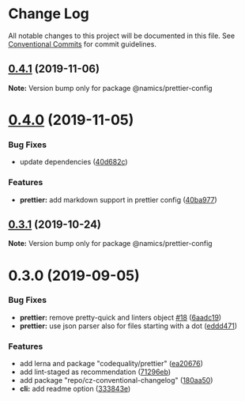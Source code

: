 # Change Log

All notable changes to this project will be documented in this file.
See [Conventional Commits](https://conventionalcommits.org) for commit guidelines.

## [0.4.1](https://github.com/namics/frontend-defaults/compare/@namics/prettier-config@0.4.0...@namics/prettier-config@0.4.1) (2019-11-06)

**Note:** Version bump only for package @namics/prettier-config





# [0.4.0](https://github.com/namics/frontend-defaults/compare/@namics/prettier-config@0.3.1...@namics/prettier-config@0.4.0) (2019-11-05)

### Bug Fixes

-   update dependencies ([40d682c](https://github.com/namics/frontend-defaults/commit/40d682c7f67ed7990295c171b6898b74a52ebb70))

### Features

-   **prettier:** add markdown support in prettier config ([40ba977](https://github.com/namics/frontend-defaults/commit/40ba977826554ec1287cea27ffb7d19b32c7b087))

## [0.3.1](https://github.com/namics/frontend-defaults/compare/@namics/prettier-config@0.3.0...@namics/prettier-config@0.3.1) (2019-10-24)

**Note:** Version bump only for package @namics/prettier-config

# 0.3.0 (2019-09-05)

### Bug Fixes

-   **prettier:** remove pretty-quick and linters object [#18](https://github.com/namics/frontend-defaults/issues/18) ([6aadc19](https://github.com/namics/frontend-defaults/commit/6aadc19))
-   **prettier:** use json parser also for files starting with a dot ([eddd471](https://github.com/namics/frontend-defaults/commit/eddd471))

### Features

-   add lerna and package "codequality/prettier" ([ea20676](https://github.com/namics/frontend-defaults/commit/ea20676))
-   add lint-staged as recommendation ([71296eb](https://github.com/namics/frontend-defaults/commit/71296eb))
-   add package "repo/cz-conventional-changelog" ([180aa50](https://github.com/namics/frontend-defaults/commit/180aa50))
-   **cli:** add readme option ([333843e](https://github.com/namics/frontend-defaults/commit/333843e))
